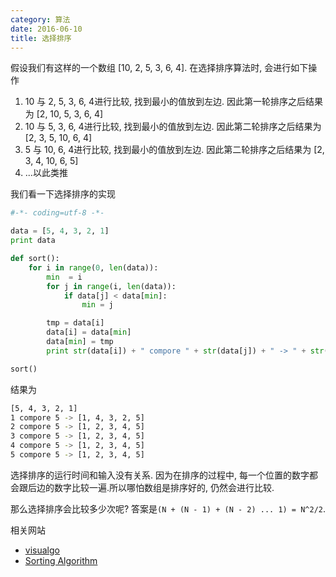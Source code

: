 ```yaml
---
category: 算法
date: 2016-06-10
title: 选择排序
---
```

假设我们有这样的一个数组 [10, 2, 5, 3, 6, 4]. 在选择排序算法时, 会进行如下操作
1. 10 与 2, 5, 3, 6, 4进行比较, 找到最小的值放到左边. 因此第一轮排序之后结果为 [2, 10, 5, 3, 6, 4]
2. 10 与 5, 3, 6, 4进行比较, 找到最小的值放到左边. 因此第二轮排序之后结果为 [2, 3, 5, 10, 6, 4]
3. 5 与 10, 6, 4进行比较, 找到最小的值放到左边. 因此第二轮排序之后结果为 [2, 3, 4, 10, 6, 5]
4. ...以此类推

我们看一下选择排序的实现
```python
#-*- coding=utf-8 -*-

data = [5, 4, 3, 2, 1]
print data

def sort():
    for i in range(0, len(data)):
        min  = i
        for j in range(i, len(data)):
            if data[j] < data[min]:
                min = j

        tmp = data[i]
        data[i] = data[min]
        data[min] = tmp
        print str(data[i]) + " compore " + str(data[j]) + " -> " + str(data)

sort()
```
结果为
```bash
[5, 4, 3, 2, 1]
1 compore 5 -> [1, 4, 3, 2, 5]
2 compore 5 -> [1, 2, 3, 4, 5]
3 compore 5 -> [1, 2, 3, 4, 5]
4 compore 5 -> [1, 2, 3, 4, 5]
5 compore 5 -> [1, 2, 3, 4, 5]
```

选择排序的运行时间和输入没有关系. 因为在排序的过程中, 每一个位置的数字都会跟后边的数字比较一遍.所以哪怕数组是排序好的, 仍然会进行比较.

那么选择排序会比较多少次呢? 答案是`(N + (N - 1) + (N - 2) ... 1) = N^2/2`.

相关网站
* [visualgo](http://visualgo.net)
* [Sorting Algorithm](http://www.sorting-algorithms.com/)